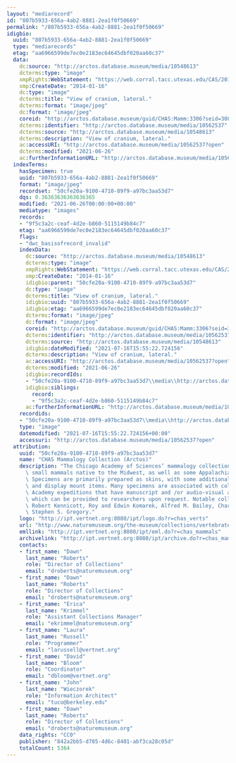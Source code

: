 ```yaml
---
layout: "mediarecord"
id: "807b5933-656a-4ab2-8881-2ea1f0f50669"
permalink: "/807b5933-656a-4ab2-8881-2ea1f0f50669"
idigbio:
  uuid: "807b5933-656a-4ab2-8881-2ea1f0f50669"
  type: "mediarecords"
  etag: "aa6966599de7ec0e2183ec64645dbf020aa60c37"
  data:
    dc:source: "http://arctos.database.museum/media/10548613"
    dcterms:type: "image"
    xmpRights:WebStatement: "https://web.corral.tacc.utexas.edu/CAS/20161217-02/jpg/chas_mamm_3306.8.jpg"
    xmp:CreateDate: "2014-01-16"
    dc:type: "image"
    dcterms:title: "View of cranium, lateral."
    dcterms:format: "image/jpeg"
    dc:format: "image/jpeg"
    coreid: "http://arctos.database.museum/guid/CHAS:Mamm:3306?seid=3087978"
    dcterms:identifier: "http://arctos.database.museum/media/10562537"
    dcterms:source: "http://arctos.database.museum/media/10548613"
    dcterms:description: "View of cranium, lateral."
    ac:accessURI: "http://arctos.database.museum/media/10562537?open"
    dcterms:modified: "2021-06-26"
    ac:furtherInformationURL: "http://arctos.database.museum/media/10562537"
  indexTerms:
    hasSpecimen: true
    uuid: "807b5933-656a-4ab2-8881-2ea1f0f50669"
    format: "image/jpeg"
    recordset: "50cfe20a-9100-4710-89f9-a97bc3aa53d7"
    dqs: 0.36363636363636365
    modified: "2021-06-26T00:00:00+00:00"
    mediatype: "images"
    records:
    - "9f5c3a2c-ceaf-4d2e-b860-5115149b84c7"
    etag: "aa6966599de7ec0e2183ec64645dbf020aa60c37"
    flags:
    - "dwc_basisofrecord_invalid"
    indexData:
      dc:source: "http://arctos.database.museum/media/10548613"
      dcterms:type: "image"
      xmpRights:WebStatement: "https://web.corral.tacc.utexas.edu/CAS/20161217-02/jpg/chas_mamm_3306.8.jpg"
      xmp:CreateDate: "2014-01-16"
      idigbio:parent: "50cfe20a-9100-4710-89f9-a97bc3aa53d7"
      dc:type: "image"
      dcterms:title: "View of cranium, lateral."
      idigbio:uuid: "807b5933-656a-4ab2-8881-2ea1f0f50669"
      idigbio:etag: "aa6966599de7ec0e2183ec64645dbf020aa60c37"
      dcterms:format: "image/jpeg"
      dc:format: "image/jpeg"
      coreid: "http://arctos.database.museum/guid/CHAS:Mamm:3306?seid=3087978"
      dcterms:identifier: "http://arctos.database.museum/media/10562537"
      dcterms:source: "http://arctos.database.museum/media/10548613"
      idigbio:dateModified: "2021-07-16T15:55:22.724156"
      dcterms:description: "View of cranium, lateral."
      ac:accessURI: "http://arctos.database.museum/media/10562537?open"
      dcterms:modified: "2021-06-26"
      idigbio:recordIds:
      - "50cfe20a-9100-4710-89f9-a97bc3aa53d7\\media\\http://arctos.database.museum/media/10562537"
      idigbio:siblings:
        record:
        - "9f5c3a2c-ceaf-4d2e-b860-5115149b84c7"
      ac:furtherInformationURL: "http://arctos.database.museum/media/10562537"
    recordids:
    - "50cfe20a-9100-4710-89f9-a97bc3aa53d7\\media\\http://arctos.database.museum/media/10562537"
    type: "image"
    datemodified: "2021-07-16T15:55:22.724156+00:00"
    accessuri: "http://arctos.database.museum/media/10562537?open"
  attribution:
    uuid: "50cfe20a-9100-4710-89f9-a97bc3aa53d7"
    name: "CHAS Mammalogy Collection (Arctos)"
    description: "The Chicago Academy of Sciences’ mammalogy collection contains mostly\
      \ small mammals native to the Midwest, as well as some Appalachian species.\
      \ Specimens are primarily prepared as skins, with some additional osteological\
      \ and display mount items. Many specimens are associated with collectors or\
      \ Academy expeditions that have manuscript and /or audio-visual archival material,\
      \ which can be provided to researchers upon request. Notable collectors include\
      \ Robert Kennicott, Roy and Edwin Komarek, Alfred M. Bailey, Charles D. Brower,\
      \ Stephen S. Gregory."
    logo: "http://ipt.vertnet.org:8080/ipt/logo.do?r=chas_verts"
    url: "http://www.naturemuseum.org/the-museum/collections/vertebrates"
    emllink: "http://ipt.vertnet.org:8080/ipt/eml.do?r=chas_mammals"
    archivelink: "http://ipt.vertnet.org:8080/ipt/archive.do?r=chas_mammals"
    contacts:
    - first_name: "Dawn"
      last_name: "Roberts"
      role: "Director of Collections"
      email: "droberts@naturemuseum.org"
    - first_name: "Dawn"
      last_name: "Roberts"
      role: "Director of Collections"
      email: "droberts@naturemuseum.org"
    - first_name: "Erica"
      last_name: "Krimmel"
      role: "Assistant Collections Manager"
      email: "ekrimmel@naturemuseum.org"
    - first_name: "Laura"
      last_name: "Russell"
      role: "Programmer"
      email: "larussell@vertnet.org"
    - first_name: "David"
      last_name: "Bloom"
      role: "Coordinator"
      email: "dbloom@vertnet.org"
    - first_name: "John"
      last_name: "Wieczorek"
      role: "Information Architect"
      email: "tuco@berkeley.edu"
    - first_name: "Dawn"
      last_name: "Roberts"
      role: "Director of Collections"
      email: "droberts@naturemuseum.org"
    data_rights: "CC0"
    publisher: "842a2bb5-d705-4d6c-8401-abf3ca28c05d"
    totalCount: 5364
---
```


